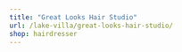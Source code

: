 ```yaml
---
title: "Great Looks Hair Studio"
url: /lake-villa/great-looks-hair-studio/
shop: hairdresser
---
```

